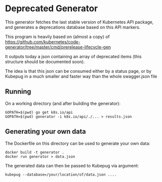 # Deprecated Generator

This generator fetches the last stable version of Kubernetes API package, and 
generates a deprecations database based on this API markers.

This program is heavily based on (almost a copy) of https://github.com/kubernetes/code-generator/tree/master/cmd/prerelease-lifecycle-gen

It outputs today a json containing an array of deprecated items (this structure should be documented soon).

The idea is that this json can be consumed either by a status page, or by Kubepug in a much smaller and faster way than
the whole swagger.json file

## Running
On a working directory (and after building the generator):

```
GOPATH=$(pwd) go get k8s.io/api
GOPATH=$(pwd) generator -i k8s.io/api/./... > results.json
```

## Generating your own data
The Dockerfile on this directory can be used to generate your own data:

```
docker build -t generator .
docker run generator > data.json
```

The generated data can then be passed to Kubepug via argument:
```
kubepug --database=/your/location/of/data.json ....
```